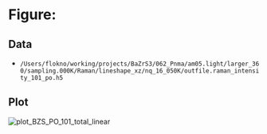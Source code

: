 Figure: 
===

## Data

- `/Users/flokno/working/projects/BaZrS3/062_Pnma/am05.light/larger_360/sampling.000K/Raman/lineshape_xz/nq_16_050K/outfile.raman_intensity_101_po.h5`

## Plot

![plot_BZS_PO_101_total_linear](plot_BZS_PO_101_total_linear.png)
